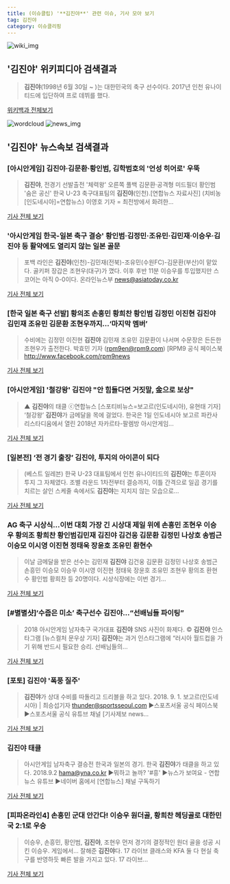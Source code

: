```yaml
---
title: (이슈클립) '**김진야**' 관련 이슈, 기사 모아 보기
tag: 김진야
category: 이슈클리핑
---
```

![wiki_img](https://user-images.githubusercontent.com/42597476/44503234-41136a80-a6d0-11e8-9071-6fc6418eafe4.png)
## **'**김진야**'** 위키피디아 검색결과
>**김진야**(1998년 6월 30일 ~ )는 대한민국의 축구 선수이다. 2017년 인천 유나이티드에 입단하여 프로 데뷔를 했다.

<a href="https://ko.wikipedia.org/wiki/김진야" target="_blank">위키백과 전체보기</a>

![wordcloud](https://s3.ap-northeast-2.amazonaws.com/lyrics101-wordcloud/2018-09-02-1535816429.png)
![news_img](https://user-images.githubusercontent.com/42597476/44507050-1206f400-a6e4-11e8-8d98-7ffbfebb353f.png)
## **'**김진야**'** 뉴스속보 검색결과
### [아시안게임] **김진야**·김문환·황인범, 김학범호의 '언성 히어로' 우뚝

>**김진야**, 전경기 선발출전 '체력왕' 오른쪽 풀백 김문환·공격형 미드필더 황인범 '숨은 공신' 한국 U-23 축구대표팀의 **김진야**(인천).[연합뉴스 자료사진] (치비농[인도네시아]=연합뉴스) 이영호 기자 = 최전방에서 화려한...

<a href="http://app.yonhapnews.co.kr/YNA/Basic/SNS/r.aspx?c=AKR20180901062500007&did=1195m" target="_blank">기사 전체 보기</a>

### '아시안게임 한국-일본 축구 결승' 황인범·김정민·조유민·김민재·이승우·**김진야** 등 활약에도 열리지 않는 일본 골문

>포백 라인은 **김진야**(인천)-김민재(전북)-조유민(수원FC)-김문환(부산)이 맡았다. 골키퍼 장갑은 조현우(대구)가 꼈다. 이후 후반 11분 이승우를 투입했지만 스코어는 아직 0-0이다. 온라인뉴스부 news@asiatoday.co.kr

<a href="http://www.asiatoday.co.kr/view.php?key=20180901002219534" target="_blank">기사 전체 보기</a>

### [한국 일본 축구 선발] 황의조 손흥민 황희찬 황인범 김정민 이진현 **김진야** 김민재 조유민 김문환 조현우까지...‘마지막 멤버’

>수비에는 김정민 이진현 **김진야** 김민재 조유민 김문환이 나서며 수문장은 든든한 조현우가 출전한다.   박효민 기자 (rpm9en@rpm9.com) [RPM9 공식 페이스북 http://www.facebook.com/rpm9news

<a href="http://www.rpm9.com/news/article.html?id=20180901090009" target="_blank">기사 전체 보기</a>

### [아시안게임] '철강왕' **김진야** "안 힘들다면 거짓말, 金으로 보상"

>▲ **김진야**의 태클 ⓒ연합뉴스 [스포티비뉴스=보고르(인도네시아), 유현태 기자] ‘철강왕’ **김진야**가 금메달을 목에 걸었다. 한국은 1일 인도네시아 보고르 파칸사리스타디움에서 열린 2018년 자카르타-팔렘방 아시안게임...

<a href="http://www.spotvnews.co.kr/?mod=news&act=articleView&idxno=234416" target="_blank">기사 전체 보기</a>

### [일본전] ‘전 경기 출장’ **김진야**, 투지의 아이콘이 되다

>(베스트 일레븐) 한국 U-23 대표팀에서 인천 유나이티드의 **김진야**는 투혼이자 투지 그 자체였다. 조별 라운드 1차전부터 결승까지, 이틀 간격으로 일곱 경기를 치르는 살인 스케줄 속에서도 **김진야**는 지치지 않는 모습으로...

<a href="http://www.besteleven.com/?sec=b11&pid=detail&iBoard=106&iIDX=112929" target="_blank">기사 전체 보기</a>

### AG 축구 시상식...이번 대회 가장 긴 시상대 제일 위에 손흥민 조현우 이승우 황의조 황희찬 황인범김민재 **김진야** 김건웅 김문환 김정민 나상호 송범근 이승모 이시영 이진현 정태욱 장윤호 조유민 환현수

>이날 금메달을 받은 선수는 김민재 **김진야** 김건웅 김문환 김정민 나상호 송범근 손흥민 이승모 이승우 이시영 이진현 정태욱 장윤호 조유민 조현우 황의조 환현수 황인범 황희찬 등 20명이다. 시상식장에는 이번 경기...

<a href="http://www.kookje.co.kr/news2011/asp/newsbody.asp?code=0600&key=20180902.99099000139" target="_blank">기사 전체 보기</a>

### [#별별샷]‘수줍은 미소’ 축구선수 **김진야**…“선배님들 파이팅”

>2018 아시안게임 남자축구 국가대표 **김진야** SNS 사진이 화제다.     © **김진야** 인스타그램 [뉴스컬처 문우상 기자] **김진야**는 과거 인스타그램에 “러시아 월드컵을 가기 위해 반드시 필요한 승리. 선배님들의...

<a href="http://www.newsculture.tv/sub_read.html?uid=139947&section=sc227" target="_blank">기사 전체 보기</a>

### [포토] **김진야** '폭풍 질주'

>**김진야**가 상대 수비를 따돌리고 드리블을 하고 있다. 2018. 9. 1. 보고르(인도네시아) | 최승섭기자 thunder@sportsseoul.com ▶스포츠서울 공식 페이스북 ▶스포츠서울 공식 유튜브 채널 [기사제보 news...

<a href="http://www.sportsseoul.com/news/read/676117" target="_blank">기사 전체 보기</a>

### **김진야** 태클

>아시안게임 남자축구 결승전 한국과 일본의 경기. 한국 **김진야**가 태클을 하고 있다. 2018.9.2 hama@yna.co.kr ▶뭐하고 놀까? '#흥' ▶뉴스가 보여요 - 연합뉴스 유튜브 ▶네이버 홈에서 [연합뉴스] 채널 구독하기

<a href="http://app.yonhapnews.co.kr/YNA/Basic/SNS/r.aspx?c=PYH20180902002800013&did=1196m" target="_blank">기사 전체 보기</a>

### [피파온라인4] 손흥민 군대 안간다! 이승우 원더골, 황희찬 헤딩골로 대한민국 2:1로 우승

>이승우, 손흥민, 황인범, **김진야**, 조현우 먼저 경기의 결정적인 원더 골을 성공 시킨 이승우. 게임에서... 잘해준 **김진야**다. 17 라이브 클래스와 KFA 둘 다 현실 축구를 반영하듯 빠른 발을 가지고 있다. 17 라이브...

<a href="http://www.inven.co.kr/webzine/news/?news=206404&site=fifaonline4" target="_blank">기사 전체 보기</a>


